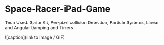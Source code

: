 # Space-Racer-iPad-Game
Tech Used: Sprite Kit, Per-pixel collision Detection, Particle Systems, Linear and Angular Damping and Timers 


![caption](link to image / GIF)
